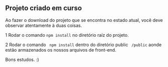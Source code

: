 ## Projeto criado em curso

Ao fazer o download do projeto que se encontra no estado atual, você deve observar atentamente à duas coisas.  

1 Rodar o comando ``` npm install ``` no diretório raíz do projeto.  

2 Rodar o comando ``` npm install``` dentro do diretório public ``` /public``` aonde estão armazenados os nossos arquivos de front-end.  

Bons estudos. :)  

